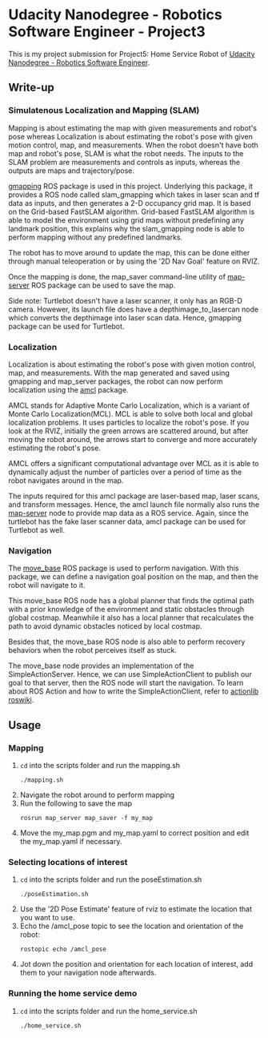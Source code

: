 # Udacity Nanodegree - Robotics Software Engineer - Project3

This is my project submission for Project5: Home Service Robot of [Udacity Nanodegree - Robotics Software Engineer](https://www.udacity.com/course/robotics-software-engineer--nd209?irclickid=U9u1PgV1xxyIROOV3m3wlTMuUkD0yqTMORvH3A0&irgwc=1&utm_source=affiliate&utm_medium=&aff=2298976&utm_term=&utm_campaign=__&utm_content=&adid=786224).

## Write-up
### Simulatenous Localization and Mapping (SLAM)
Mapping is about estimating the map with given measurements and robot's pose whereas Localization is about estimating the robot's pose with given motion control, map, and measurements. When the robot doesn't have both map and robot's pose, SLAM is what the robot needs. The inputs to the SLAM problem are measurements and controls as inputs, whereas the outputs are maps and trajectory/pose.

[gmapping](http://wiki.ros.org/gmapping) ROS package is used in this project. Underlying this package, it provides a ROS node called slam_gmapping which takes in laser scan and tf data as inputs, and then generates a 2-D occupancy grid map. It is based on the Grid-based FastSLAM algorithm. Grid-based FastSLAM algorithm is able to model the environment using grid maps without predefining any landmark position, this explains why the slam_gmapping node is able to perform mapping without any predefined landmarks.

The robot has to move around to update the map, this can be done either through manual teleoperation or by using the '2D Nav Goal' feature on RVIZ.

Once the mapping is done, the map_saver command-line utility of [map-server](http://wiki.ros.org/map_server) ROS package can be used to save the map.

Side note: Turtlebot doesn't have a laser scanner, it only has an RGB-D camera. Howewer, its launch file does have a depthimage_to_lasercan node which converts the depthimage into laser scan data. Hence, gmapping package can be used for Turtlebot.

### Localization
Localization is about estimating the robot's pose with given motion control, map, and measurements. With the map generated and saved using gmapping and map_server packages, the robot can now perform localization using the [amcl](http://wiki.ros.org/amcl) package.

AMCL stands for Adaptive Monte Carlo Localization, which is a variant of Monte Carlo Localization(MCL). MCL is able to solve both local and global localization problems. It uses particles to localize the robot's pose. If you look at the RVIZ, initially the green arrows are scattered around, but after moving the robot around, the arrows start to converge and more accurately estimating the robot's pose.

AMCL offers a significant computational advantage over MCL as it is able to dynamically adjust the number of particles over a period of time as the robot navigates around in the map. 

The inputs required for this amcl package are laser-based map, laser scans, and transform messages. Hence, the amcl launch file normally also runs the [map-server](http://wiki.ros.org/map_server) node to provide map data as a ROS service. Again, since the turtlebot has the fake laser scanner data, amcl package can be used for Turtlebot as well.

### Navigation
The [move_base](http://wiki.ros.org/move_base) ROS package is used to perform navigation. With this package, we can define a navigation goal position on the map, and then the robot will navigate to it.

This move_base ROS node has a global planner that finds the optimal path with a prior knowledge of the environment and static obstacles through global costmap. Meanwhile it also has a local planner that recalculates the path to avoid dynamic obstacles noticed by local costmap.

Besides that, the move_base ROS node is also able to perform recovery behaviors when the robot perceives itself as stuck. 

The move_base node provides an implementation of the SimpleActionServer. Hence, we can use SimpleActionClient to publish our goal to that server, then the ROS node will start the navigation. To learn about ROS Action and how to write the SimpleActionClient, refer to [actionlib roswiki](http://wiki.ros.org/actionlib).

## Usage
### Mapping
1. `cd` into the scripts folder and run the mapping.sh
    ```
    ./mapping.sh
    ```
2. Navigate the robot around to perform mapping
3. Run the following to save the map
    ```
    rosrun map_server map_saver -f my_map
    ```
4. Move the my_map.pgm and my_map.yaml to correct position and edit the my_map.yaml if necessary.

### Selecting locations of interest
1. `cd` into the scripts folder and run the poseEstimation.sh
    ```
    ./poseEstimation.sh
    ```
2. Use the '2D Pose Estimate' feature of rviz to estimate the location that you want to use.
3. Echo the /amcl_pose topic to see the location and orientation of the robot:
    ```
    rostopic echo /amcl_pose
    ```
4. Jot down the position and orientation for each location of interest, add them to your navigation node afterwards.

### Running the home service demo
1. `cd` into the scripts folder and run the home_service.sh
    ```
    ./home_service.sh
    ```